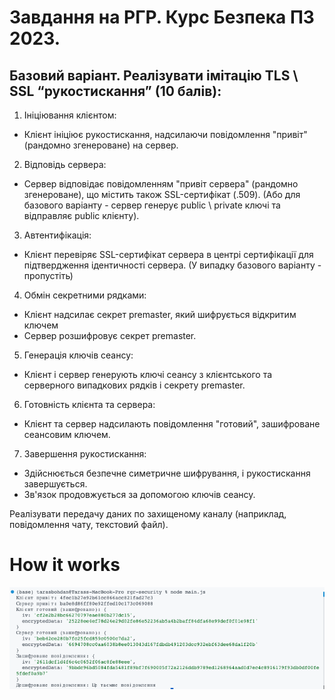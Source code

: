 # Завдання на РГР. Курс Безпека ПЗ 2023.

## Базовий варіант. Реалізувати імітацію TLS \ SSL “рукостискання” (10 балів):

1. Ініціювання клієнтом:

- Клієнт ініціює рукостискання, надсилаючи повідомлення "привіт" (рандомно згенероване) на сервер.

2. Відповідь сервера:

- Сервер відповідає повідомленням "привіт сервера" (рандомно згенероване), що містить також SSL-сертифікат (.509). (Або для базового варіанту - сервер генерує public \ private ключі та відправляє public клієнту).

3. Автентифікація:

- Клієнт перевіряє SSL-сертифікат сервера в центрі сертифікації для підтвердження ідентичності сервера. (У випадку базового варіанту - пропустіть)

4. Обмін секретними рядками:

- Клієнт надсилає секрет premaster, який шифрується відкритим ключем
- Сервер розшифровує секрет premaster.

5. Генерація ключів сеансу:

- Клієнт і сервер генерують ключі сеансу з клієнтського та серверного випадкових рядків і секрету premaster.

6. Готовність клієнта та сервера:

- Клієнт та сервер надсилають повідомлення "готовий", зашифроване сеансовим ключем.

7. Завершення рукостискання:

- Здійснюється безпечне симетричне шифрування, і рукостискання завершується.
- Зв'язок продовжується за допомогою ключів сеансу.

Реалізувати передачу даних по захищеному каналу (наприклад, повідомлення чату, текстовий файл).

# How it works

![Alt text](image.png)
